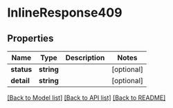 # InlineResponse409

## Properties
Name | Type | Description | Notes
------------ | ------------- | ------------- | -------------
**status** | **string** |  | [optional] 
**detail** | **string** |  | [optional] 

[[Back to Model list]](../../README.md#documentation-for-models) [[Back to API list]](../../README.md#documentation-for-api-endpoints) [[Back to README]](../../README.md)


